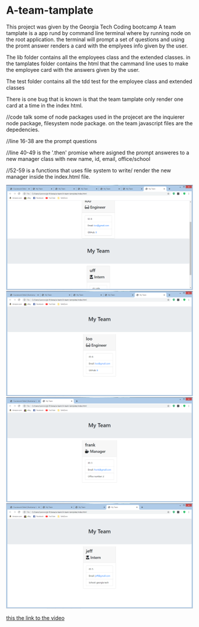 # A-team-tamplate
This project was given by the Georgia Tech Coding bootcamp
A team tamplate is a app rund by command line terminal where by running node on the root application. the terminal will prompt a set of questions and  using the promt answer renders a card with the emplyees info given by the user.

The lib folder contains all the employees class and the extended classes.
in the tamplates folder contains the html that the cammand line uses to make the employee card with the answers given by the user.

The test folder contains all the tdd test for the employee class and extended classes

There is one bug that is known is that the team tamplate only render one card at a time in the index html.

//code talk
some of node packages used in the projecet are the inquierer node package, filesystem node package. on the team javascript
files are the depedencies. 
 
 //line 16-38
 are the prompt questions 

 //line 40-49
 is the '.then' promise where asigned the prompt answeres to a new manager class with new name, id, email, office/school
 
 //52-59
 is a functions that uses file system  to  write/ render the new manager  inside the index.html file.
 
![screenshot](./assets/images/uno.png)
![screenshot](./assets/images/dos.png)
![screenshot](./assets/images/tres.png)
![screenshot](./assets/images/cuatro.png)


[this the link to the video](https://drive.google.com/file/d/1MPDk5yJzGW1qYmHzdwifFII0VJG_EFlK/view)
